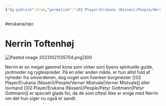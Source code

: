 ```yaml
---
{"dg-publish":true,"permalink":"/02 Player/Erukana (Nissen)/People/Nerrin Toftenhøj/","tags":["erukana/npc"]}
---
```



#erukana/npc 
# Nerrin Toftenhøj

![Pasted image 20231021135704.png|300](/img/user/10%20Attachments/Pasted%20image%2020231021135704.png)

Nerrin er en meget gammel kone som virker som byens spirituelle guide, jordmoder og rygtespreder. På en eller anden måde, er hun altid fuld af nyheder fra omverdenen, dog noget som hverken borgmester [[02 Player/Erukana (Nissen)/People/Verner Mistvale\|Verner Mistvale]]  eller lovmand [[02 Player/Erukana (Nissen)/People/Petyr Gottmann\|Petyr Gottmann]] er specielt glade for, da de som oftest ikke er enige med Nerrin om det hun siger nu også er sandt.